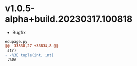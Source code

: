 # v1.0.5-alpha+build.20230317.100818

- Bugfix

```diff
edupage.py
@@ -33838,27 +33838,8 @@
 str)
- -%3E tuple(int, int)
 :%0A  


```
